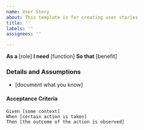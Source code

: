 ```yaml
---
name: User Story
about: This template is for creating user stories
title: ''
labels: ''
assignees: ''

---
```


**As a** [role]
**I need** [function]
**So that** [benefit]
### Details and Assumptions
* [document what you know]

#### Acceptance Criteria

```gherkin
Given [some context]
When [certain action is taken]
Then [the outcome of the action is observed]
```
